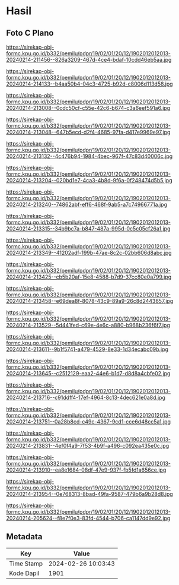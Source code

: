 # Hasil

## Foto C Plano

https://sirekap-obj-formc.kpu.go.id/b332/pemilu/pdpr/19/02/01/20/12/1902012012013-20240214-211456--826a3209-467d-4ce4-bdaf-10cdd46eb5aa.jpg

https://sirekap-obj-formc.kpu.go.id/b332/pemilu/pdpr/19/02/01/20/12/1902012012013-20240214-214133--b4aa50b4-04c3-4725-b92d-c8006d113d58.jpg

https://sirekap-obj-formc.kpu.go.id/b332/pemilu/pdpr/19/02/01/20/12/1902012012013-20240214-213008--0cdc50cf-c55e-42c6-b674-c3a6eef591a6.jpg

https://sirekap-obj-formc.kpu.go.id/b332/pemilu/pdpr/19/02/01/20/12/1902012012013-20240214-213048--647b5ecd-d2f4-4685-97fa-d417e9969e97.jpg

https://sirekap-obj-formc.kpu.go.id/b332/pemilu/pdpr/19/02/01/20/12/1902012012013-20240214-213132--4c476b94-1984-4bec-967f-47c83d40006c.jpg

https://sirekap-obj-formc.kpu.go.id/b332/pemilu/pdpr/19/02/01/20/12/1902012012013-20240214-213204--020bd1e7-4ca3-4b8d-9f6a-0f248474d5b5.jpg

https://sirekap-obj-formc.kpu.go.id/b332/pemilu/pdpr/19/02/01/20/12/1902012012013-20240214-213240--74862abf-eff6-468f-9ab5-a7c74966771a.jpg

https://sirekap-obj-formc.kpu.go.id/b332/pemilu/pdpr/19/02/01/20/12/1902012012013-20240214-213315--34b9bc7a-b847-487a-995d-0c5c05cf26a1.jpg

https://sirekap-obj-formc.kpu.go.id/b332/pemilu/pdpr/19/02/01/20/12/1902012012013-20240214-213349--41202adf-199b-47ae-8c2c-02bb606d8abc.jpg

https://sirekap-obj-formc.kpu.go.id/b332/pemilu/pdpr/19/02/01/20/12/1902012012013-20240214-213425--cb5b20af-15e8-4588-b7d9-37cc80e0a799.jpg

https://sirekap-obj-formc.kpu.go.id/b332/pemilu/pdpr/19/02/01/20/12/1902012012013-20240214-213458--e69dea8f-8078-43c9-89a9-26c8d2443657.jpg

https://sirekap-obj-formc.kpu.go.id/b332/pemilu/pdpr/19/02/01/20/12/1902012012013-20240214-213529--5d441fed-c69e-4e6c-a880-b968b236f6f7.jpg

https://sirekap-obj-formc.kpu.go.id/b332/pemilu/pdpr/19/02/01/20/12/1902012012013-20240214-213611--9b1f5741-a479-4529-8e33-1d34ecabc09b.jpg

https://sirekap-obj-formc.kpu.go.id/b332/pemilu/pdpr/19/02/01/20/12/1902012012013-20240214-213645--c2512129-eaa2-44e6-b1d7-d8d8a4cbfe02.jpg

https://sirekap-obj-formc.kpu.go.id/b332/pemilu/pdpr/19/02/01/20/12/1902012012013-20240214-213716--c91ddff4-17ef-4964-8c13-4dec621e0a8d.jpg

https://sirekap-obj-formc.kpu.go.id/b332/pemilu/pdpr/19/02/01/20/12/1902012012013-20240214-213751--0a28b8cd-c49c-4367-9cd1-cce6d48cc5a1.jpg

https://sirekap-obj-formc.kpu.go.id/b332/pemilu/pdpr/19/02/01/20/12/1902012012013-20240214-213831--4ef0f4a9-7f53-4b9f-a496-c092ea435e0c.jpg

https://sirekap-obj-formc.kpu.go.id/b332/pemilu/pdpr/19/02/01/20/12/1902012012013-20240214-213910--ea8e1684-08df-47e9-937f-fb5fd1a656ce.jpg

https://sirekap-obj-formc.kpu.go.id/b332/pemilu/pdpr/19/02/01/20/12/1902012012013-20240214-213954--0e768313-8bad-49fa-9587-479b6a9b28d8.jpg

https://sirekap-obj-formc.kpu.go.id/b332/pemilu/pdpr/19/02/01/20/12/1902012012013-20240214-205624--f8e7f0e3-83fd-4544-b706-ca1147dd9e92.jpg


## Metadata

| Key        | Value               |
| ---------- | ------------------- |
| Time Stamp | 2024-02-26 10:03:43 |
| Kode Dapil | 1901                |



